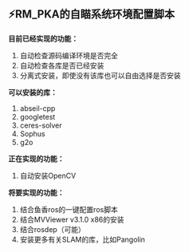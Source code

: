 ## ⚡RM_PKA的自瞄系统环境配置脚本  
**目前已经实现的功能：**  
1. 自动检查源码编译环境是否完全  
2. 自动检查各库是否已经安装  
3. 分离式安装，即使没有该库也可以自由选择是否安装  

**可以安装的库：**  
1. abseil-cpp
2. googletest
3. ceres-solver
4. Sophus
5. g2o

**正在实现的功能：**  
1. 自动安装OpenCV  

**将要实现的功能：**  
1. 结合鱼香ros的一键配置ros脚本  
2. 结合MVViewer v3.1.0 x86的安装  
3. 结合rosdep（可能）  
4. 安装更多有关SLAM的库，比如Pangolin  
